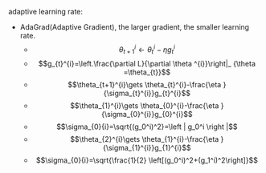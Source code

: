 adaptive learning rate:

- AdaGrad(Adaptive Gradient), the larger gradient, the smaller learning rate.
  - $$\theta_{t+1}^{i}\gets \theta_{t}^{i}-\eta g_{t}^{i}$$
  - $$g_{t}^{i}=\left.\frac{\partial L}{\partial \theta ^{i}}\right|_ {\theta =\theta_{t}}$$
  - $$\theta_{t+1}^{i}\gets \theta_{t}^{i}-\frac{\eta }{\sigma_{t}^{i}}g_{t}^{i}$$
  - $$\theta_{1}^{i}\gets \theta_{0}^{i}-\frac{\eta }{\sigma_{0}^{i}}g_{0}^{i}$$
  - $$\sigma_{0}{i}=\sqrt{(g_0^i)^2}=\left | g_0^i \right |$$
  - $$\theta_{2}^{i}\gets \theta_{1}^{i}-\frac{\eta }{\sigma_{1}^{i}}g_{1}^{i}$$
  - $$\sigma_{0}{i}=\sqrt{\frac{1}{2} \left[(g_0^i)^2+(g_1^i)^2\right]}$$
